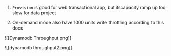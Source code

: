 
1. `Provision` is good for web transactional app, but itscapacity ramp up too slow for data project
    
2. On-demand mode also have 1000 units write throttling according to this docs

![[Dynamodb Throughput.png]]

![[dynamodb throughput2.png]]